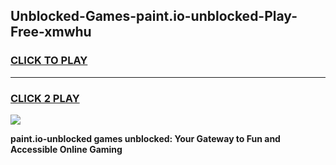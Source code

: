 
## Unblocked-Games-paint.io-unblocked-Play-Free-xmwhu
<h3>
<a href="https://premium76.site?title=paint.io-unblocked&ref=19M">CLICK TO PLAY</a></h3>
<hr>

<h3>
<a href="https://premium76.site?title=paint.io-unblocked&ref=19M">CLICK 2 PLAY</a>
  
</h3>

<a href="https://premium76.site?title=paint.io-unblocked&ref=19M"><img src="https://clearcache.store/games.png"></a>


**paint.io-unblocked games unblocked: Your Gateway to Fun and Accessible Online Gaming**
